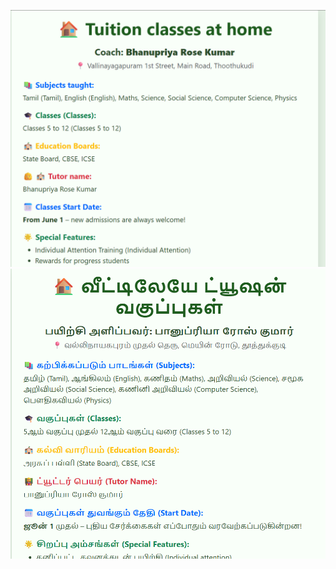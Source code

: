 ![image alt](https://github.com/banupriya1719/Tution-ad/blob/main/Screenshot%202025-05-25%20141215.png?raw=true)
![image alt](https://github.com/banupriya1719/Tution-ad/blob/main/Screenshot%202025-05-25%20141200.png?raw=true)
